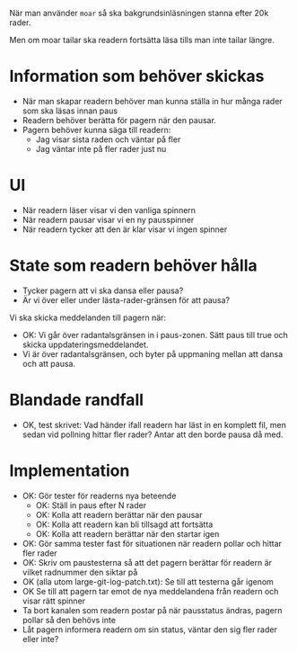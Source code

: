 När man använder `moar` så ska bakgrundsinläsningen stanna efter 20k rader.

Men om moar tailar ska readern fortsätta läsa tills man inte tailar längre.

# Information som behöver skickas

- När man skapar readern behöver man kunna ställa in hur många rader som ska
  läsas innan paus
- Readern behöver berätta för pagern när den pausar.
- Pagern behöver kunna säga till readern:
  - Jag visar sista raden och väntar på fler
  - Jag väntar inte på fler rader just nu

# UI

- När readern läser visar vi den vanliga spinnern
- När readern pausar visar vi en ny pausspinner
- När readern tycker att den är klar visar vi ingen spinner

# State som readern behöver hålla

- Tycker pagern att vi ska dansa eller pausa?
- Är vi över eller under lästa-rader-gränsen för att pausa?

Vi ska skicka meddelanden till pagern när:

- OK: Vi går över radantalsgränsen in i paus-zonen. Sätt paus till true och
  skicka uppdateringsmeddelandet.
- Vi är över radantalsgränsen, och byter på uppmaning mellan att dansa och att
  pausa.

# Blandade randfall

- OK, test skrivet: Vad händer ifall readern har läst in en komplett fil, men
  sedan vid pollning hittar fler rader? Antar att den borde pausa då med.

# Implementation

- OK: Gör tester för readerns nya beteende
  - OK: Ställ in paus efter N rader
  - OK: Kolla att readern berättar när den pausar
  - OK: Kolla att readern kan bli tillsagd att fortsätta
  - OK: Kolla att readern berättar när den startar igen
- OK: Gör samma tester fast för situationen när readern pollar och hittar fler rader
- OK: Skriv om paustesterna så att det pagern berättar för readern är vilket
  radnummer den siktar på
- OK (alla utom large-git-log-patch.txt): Se till att testerna går igenom
- OK Se till att pagern tar emot de nya meddelandena från readern och visar rätt
  spinner
- Ta bort kanalen som readern postar på när pausstatus ändras, pagern pollar så
  den behövs inte
- Låt pagern informera readern om sin status, väntar den sig fler rader eller
  inte?
